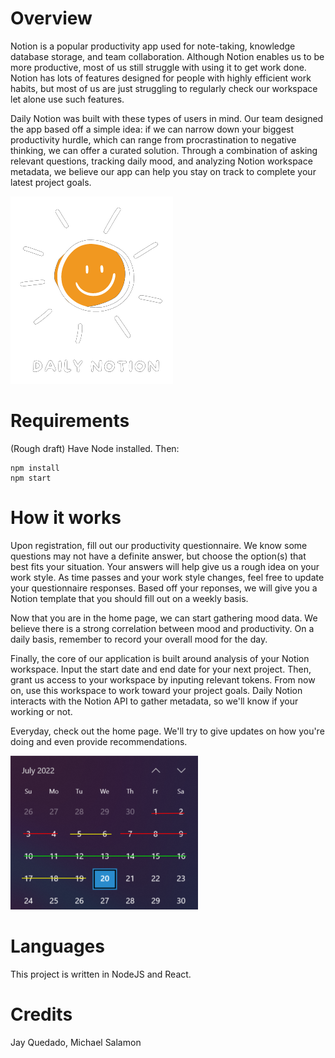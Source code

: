 # Overview
Notion is a popular productivity app used for note-taking, knowledge database storage, and team collaboration. Although Notion enables us to be more productive, most of us still struggle with using it to get work done. Notion has lots of features designed for people with highly efficient work habits, but most of us are just struggling to regularly check our workspace let alone use such features. 

Daily Notion was built with these types of users in mind. Our team designed the app based off a simple idea: if we can narrow down your biggest productivity hurdle, which can range from procrastination to negative thinking, we can offer a curated solution. Through a combination of asking relevant questions, tracking daily mood, and analyzing Notion workspace metadata, we believe our app can help you stay on track to complete your latest project goals.  

![image info](./public/static/images/daily_notion.png)
# Requirements
(Rough draft) Have Node installed. Then:  
```
npm install
npm start
```
# How it works
Upon registration, fill out our productivity questionnaire. We know some questions may not have a definite answer, but choose the option(s) that best fits your situation. Your answers will help give us a rough idea on your work style. As time passes and your work style changes, feel free to update your questionnaire responses. Based off your reponses, we will give you a Notion template that you should fill out on a weekly basis.  

Now that you are in the home page, we can start gathering mood data. We believe there is a strong correlation between mood and productivity. On a daily basis, remember to record your overall mood for the day.  

Finally, the core of our application is built around analysis of your Notion workspace. Input the start date and end date for your next project. Then, grant us access to your workspace by inputing relevant tokens. From now on, use this workspace to work toward your project goals. Daily Notion interacts with the Notion API to gather metadata, so we'll know if your working or not.  

Everyday, check out the home page. We'll try to give updates on how you're doing and even provide recommendations.  

![image info](./public/static/images/calendar.png)
# Languages
This project is written in NodeJS and React.
# Credits
Jay Quedado, Michael Salamon